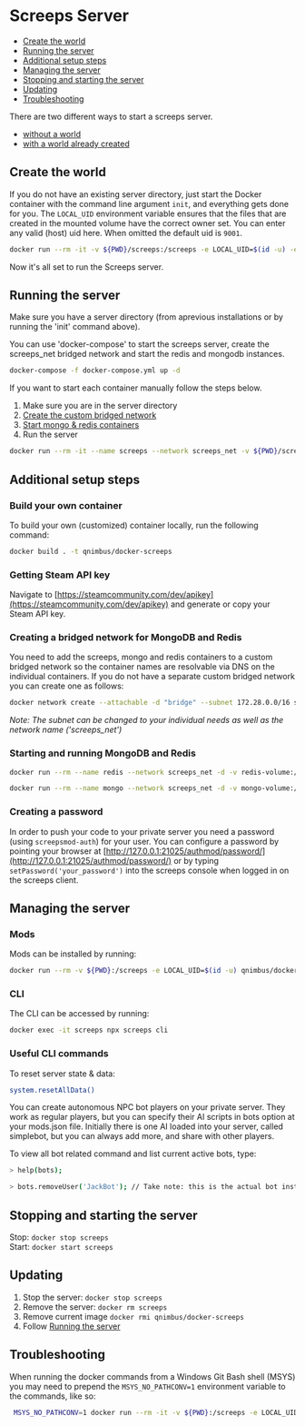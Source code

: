 # Screeps Server <!-- omit in toc -->

- [Create the world](#create-the-world)
- [Running the server](#running-the-server)
- [Additional setup steps](#additional-setup-steps)
- [Managing the server](#managing-the-server)
- [Stopping and starting the server](#stopping-and-starting-the-server)
- [Updating](#updating)
- [Troubleshooting](#troubleshooting)

There are two different ways to start a screeps server.
* [without a world](#create-the-world)
* [with a world already created](#running-the-server)

## Create the world
If you do not have an existing server directory, just start the Docker container with the command line argument `init`, and everything gets done for you. The `LOCAL_UID` environment variable ensures that the files that are created in the mounted volume have the correct owner set. You can enter any valid (host) uid here. When omitted the default uid is `9001`.

```bash
docker run --rm -it -v ${PWD}/screeps:/screeps -e LOCAL_UID=$(id -u) -e STEAM_KEY=YOUR_STEAM_KEY_HERE qnimbus/docker-screeps init
```
Now it's all set to run the Screeps server.

## Running the server
Make sure you have a server directory (from aprevious installations or by running the 'init' command above).

You can use 'docker-compose' to start the screeps server, create the screeps_net bridged network and start the redis and mongodb instances.

```bash
docker-compose -f docker-compose.yml up -d
```

If you want to start each container manually follow the steps below.

1. Make sure you are in the server directory
2. [Create the custom bridged network](#creating-network)
3. [Start mongo & redis containers](#mongo-redis)
4. Run the server
```bash
docker run --rm -it --name screeps --network screeps_net -v ${PWD}/screeps:/screeps -p 21025:21025 -p 21026:21026 -d -e LOCAL_UID=$(id -u) qnimbus/docker-screeps
```

## Additional setup steps

### Build your own container

To build your own (customized) container locally, run the following command:

```bash
docker build . -t qnimbus/docker-screeps
```

### Getting Steam API key

Navigate to [https://steamcommunity.com/dev/apikey](https://steamcommunity.com/dev/apikey) and generate or copy your Steam API key.

### <a name="creating-network"></a>Creating a bridged network for MongoDB and Redis

You need to add the screeps, mongo and redis containers to a custom bridged network so the container names are resolvable via DNS on the individual containers. If you do not have a separate custom bridged network you can create one as follows:

```bash
docker network create --attachable -d "bridge" --subnet 172.28.0.0/16 screeps_net
```

*Note: The subnet can be changed to your individual needs as well as the network name ('screeps_net')*

### Starting and running MongoDB and Redis

```bash
docker run --rm --name redis --network screeps_net -d -v redis-volume:/data redis
```

```bash
docker run --rm --name mongo --network screeps_net -d -v mongo-volume:/data/db mongo
```

### Creating a password

In order to push your code to your private server you need a password (using `screepsmod-auth`) for your user. You can configure a password by pointing your browser at 
[http://127.0.0.1:21025/authmod/password/](http://127.0.0.1:21025/authmod/password/) or by typing `setPassword('your_password')` into the screeps console when logged in on the screeps client.

## Managing the server

### Mods

Mods can be installed by running:
```bash
docker run --rm -v ${PWD}:/screeps -e LOCAL_UID=$(id -u) qnimbus/docker-screeps yarn add screepsmod-auth
```
### CLI

The CLI can be accessed by running:

```bash
docker exec -it screeps npx screeps cli
```

### Useful CLI commands

To reset server state & data:

```bash
system.resetAllData()
```

You can create autonomous NPC bot players on your private server. They work as regular players, but you can specify their AI scripts in bots option at your mods.json file. Initially there is one AI loaded into your server, called simplebot, but you can always add more, and share with other players.

To view all bot related command and list current active bots, type:

```bash
> help(bots);
```

```bash
> bots.removeUser('JackBot'); // Take note: this is the actual bot instance name, not 'bot-tooangel' for example.
```

## Stopping and starting the server
Stop:
```docker stop screeps```  
Start:
```docker start screeps```

## Updating

1. Stop the server:
  ```docker stop screeps```
2. Remove the server:
  ```docker rm screeps```
3. Remove current image 
  ```docker rmi qnimbus/docker-screeps```
4. Follow [Running the server](#running-the-server)

## Troubleshooting

When running the docker commands from a Windows Git Bash shell (MSYS) you may need to prepend the `MSYS_NO_PATHCONV=1` environment variable to the commands, like so:

```bash
 MSYS_NO_PATHCONV=1 docker run --rm -it -v ${PWD}:/screeps -e LOCAL_UID=$(id -u) -e STEAM_KEY=YOUR_STEAM_KEY_HERE qnimbus/docker-screeps init
```
